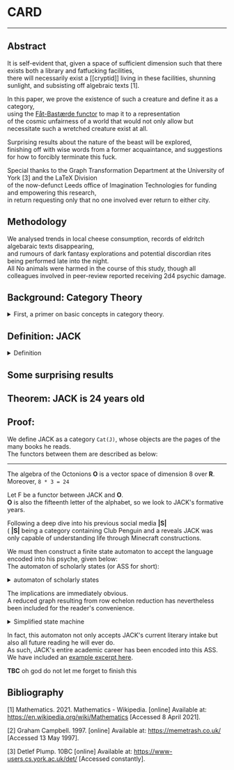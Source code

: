 
# CARD
    
---
  
## Abstract

It is self-evident that, given a space of sufficient dimension
such that there exists both a library and fatfucking facilities,  
there will necessarily exist a [[cryptid]] living in these facilities,
shunning sunlight, and subsisting off algebraic texts [1].
  

In this paper, we prove the existence of such a creature and define it as a category,  
using the [Fåt-Bastærde functor](https://www.fatbastard.com/product/chardonnay/) to map it to a representation  
of the cosmic unfairness of a world that would not only allow but necessitate such a wretched creature exist at all.  
  

Surprising results about the nature of the beast will be explored,  
finishing off with wise words from a former acquaintance, and suggestions for how to forcibly terminate this fuck.
      
Special thanks to the Graph Transformation Department at the University of York [3] and the LaTeX Division  
of the now-defunct Leeds office of Imagination Technologies for funding and empowering this research,  
in return requesting only that no one involved ever return to either city.  
    
## Methodology
We analysed trends in local cheese consumption, records of eldritch algebaraic texts disappearing,  
and rumours of dark fantasy explorations and potential discordian rites being performed late into the night.  
All
No animals were harmed in the course of this study, 
though all colleagues involved in peer-review reported receiving 2d4 psychic damage.  
    
## Background: Category Theory
<details>
<summary>First, a primer on basic concepts in category theory.</summary>    
<img title="deathiscoming"
     alt="a real pussy wagon, if you will. maybe you shouldn't." 
     style="max-height: 30%; max-width: 30%;"
     src="pooh-3.jpg"
>
    
Now you have a master's in category theory.  
</details>

## Definition: JACK

<details>
<summary>Definition</summary>
  
Under the standard model, we consider four fundamental interactions between matter:  


Let **C** be a collection of particles, neuroses, obscure samurai lore, and math books.  
Consider a universe **U** which not only allows trash confluence object Graham [2] to exist
but rewards him for his expensive hobby of drawing graphs.  
It is immediately clear this universe has the godless property, signified by **N** for no god.  
Finally, we take the highest alphabetical grade achieved in GRAT, which is **T**, and we have  
`CUNT`.  Applying a cryptographic transformation yields  
`CUNT mod 69 === JACK`.  
Then the entity known as JACK has been defined.  
</details>    

## Some surprising results

## Theorem: JACK is 24 years old
    
## Proof:
    
We define JACK as a category `Cat(J)`, whose objects are the pages of the many books he reads.  
The functors between them are described as below:    

---

The algebra of the Octonions **O** is a vector space of dimension 8 over **R**.  
Moreover, `8 * 3 = 24`    

Let F be a functor between JACK and **O**.  
**O** is also the fifteenth letter of the alphabet, so we look to JACK's formative years.  

Following a deep dive into his previous social media **|S|**  
( **|S|** being a category containing Club Penguin and a 
reveals JACK was only capable of understanding life through Minecraft constructions.    

We must then construct a finite state automaton to accept the language encoded into his psyche, given below:  
The automaton of scholarly states (or ASS for short):  
<details>
<summary> automaton of scholarly states </summary>
<img title="omnomchomsky" alt="i read graphviz documentation for this" src="graph.svg">
  
<!-- ![i want you to know i read graphviz documentation for this](graph.svg "omnomchomsky") -->
</details>
  
The implications are immediately obvious.  
A reduced graph resulting from row echelon reduction has nevertheless been included for the reader's convenience.  
  
<details>
<summary> Simplified state machine </summary>
<img title="the alphabet" alt="and then i failed mfcs" src="fsa.svg">
</details>  

In fact, this automaton not only accepts JACK's current literary intake but also all future reading he will ever do.  
As such, JACK's entire academic career has been encoded into this ASS.  
We have included an [example excerpt here](futuremathspaper.md).    

**TBC** oh god do not let me forget to finish this    
  
  

## Bibliography

[1] Mathematics. 2021. Mathematics - Wikipedia. [online] Available at: <https://en.wikipedia.org/wiki/Mathematics> [Accessed 8 April 2021].

[2] Graham Campbell. 1997. [online] Available at: <https://memetrash.co.uk/> [Accessed 13 May 1997].

[3] Detlef Plump. 10BC [online] Available at: <https://www-users.cs.york.ac.uk/det/> [Accessed constantly].

